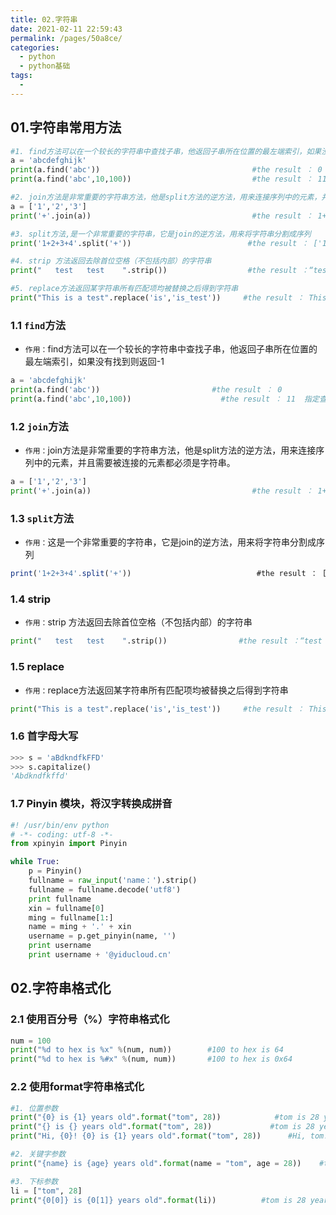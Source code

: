 ```yaml
---
title: 02.字符串
date: 2021-02-11 22:59:43
permalink: /pages/50a8ce/
categories:
  - python
  - python基础
tags:
  - 
---
```

## 01.字符串常用方法

```python
#1. find方法可以在一个较长的字符串中查找子串，他返回子串所在位置的最左端索引，如果没有找到则返回-1
a = 'abcdefghijk'
print(a.find('abc'))                                  #the result ： 0
print(a.find('abc',10,100))                           #the result ： 11  指定查找的起始和结束查找位置

#2. join方法是非常重要的字符串方法，他是split方法的逆方法，用来连接序列中的元素，并且需要被连接的元素都必须是字符串。
a = ['1','2','3']
print('+'.join(a))                                    #the result ： 1+2+3

#3. split方法,是一个非常重要的字符串，它是join的逆方法，用来将字符串分割成序列
print('1+2+3+4'.split('+'))                          #the result ： ['1', '2', '3', '4']

#4. strip 方法返回去除首位空格（不包括内部）的字符串
print("   test   test    ".strip())                  #the result ：“test   test”

#5. replace方法返回某字符串所有匹配项均被替换之后得到字符串
print("This is a test".replace('is','is_test'))     #the result ： This_test is_test a test
```

### 1.1 `find`方法

- `作用：`find方法可以在一个较长的字符串中查找子串，他返回子串所在位置的最左端索引，如果没有找到则返回-1

```python
a = 'abcdefghijk'
print(a.find('abc'))                         #the result ： 0
print(a.find('abc',10,100))                    #the result ： 11  指定查找的起始和结束查找位置
```

### 1.2 `join`方法

- `作用：`join方法是非常重要的字符串方法，他是split方法的逆方法，用来连接序列中的元素，并且需要被连接的元素都必须是字符串。

```python
a = ['1','2','3']
print('+'.join(a))                                    #the result ： 1+2+3
```

### 1.3 `split`方法

- `作用：`这是一个非常重要的字符串，它是join的逆方法，用来将字符串分割成序列

```javascript
print('1+2+3+4'.split('+'))                            #the result ： ['1', '2', '3', '4']
```

### 1.4 strip

- `作用：`strip 方法返回去除首位空格（不包括内部）的字符串

```python
print("   test   test    ".strip())                #the result ：“test   test”
```

### 1.5 replace

- `作用：`replace方法返回某字符串所有匹配项均被替换之后得到字符串

```python
print("This is a test".replace('is','is_test'))     #the result ： This_test is_test a test
```

### 1.6 首字母大写

```python
>>> s = 'aBdkndfkFFD'
>>> s.capitalize()
'Abdkndfkffd'
```

### 1.7 Pinyin 模块，将汉字转换成拼音

```python
#! /usr/bin/env python
# -*- coding: utf-8 -*-
from xpinyin import Pinyin

while True:
    p = Pinyin()
    fullname = raw_input('name：').strip()
    fullname = fullname.decode('utf8')
    print fullname
    xin = fullname[0]
    ming = fullname[1:]
    name = ming + '.' + xin
    username = p.get_pinyin(name, '')
    print username
    print username + '@yiducloud.cn'
```

## 02.字符串格式化

### 2.1 使用百分号（%）字符串格式化

```python
num = 100
print("%d to hex is %x" %(num, num))        #100 to hex is 64
print("%d to hex is %#x" %(num, num))       #100 to hex is 0x64
```

### 2.2 使用format字符串格式化

```python
#1. 位置参数
print("{0} is {1} years old".format("tom", 28))            #tom is 28 years old
print("{} is {} years old".format("tom", 28))             #tom is 28 years old
print("Hi, {0}! {0} is {1} years old".format("tom", 28))      #Hi, tom! tom is 28 years old

#2. 关键字参数
print("{name} is {age} years old".format(name = "tom", age = 28))    #tom is 28 years old

#3. 下标参数
li = ["tom", 28]
print("{0[0]} is {0[1]} years old".format(li))          #tom is 28 years old
```